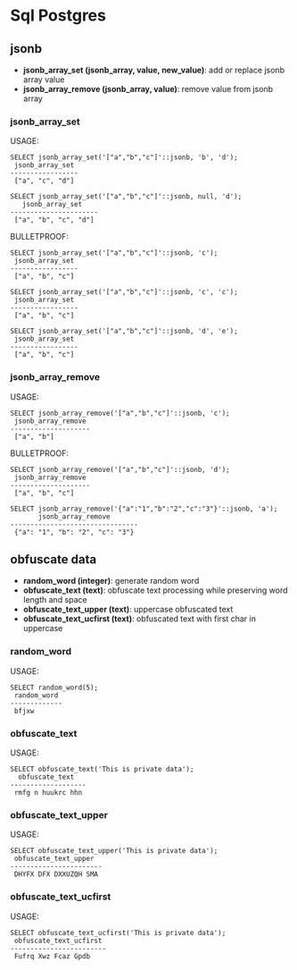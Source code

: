 # Sql Postgres

## jsonb

* **jsonb_array_set (jsonb_array, value, new_value)**: add or replace jsonb array value
* **jsonb_array_remove (jsonb_array, value)**: remove value from jsonb array 

### jsonb_array_set 
USAGE:

```
SELECT jsonb_array_set('["a","b","c"]'::jsonb, 'b', 'd');
 jsonb_array_set 
-----------------
 ["a", "c", "d"]

SELECT jsonb_array_set('["a","b","c"]'::jsonb, null, 'd');
   jsonb_array_set    
----------------------
 ["a", "b", "c", "d"]
```

BULLETPROOF:

```
SELECT jsonb_array_set('["a","b","c"]'::jsonb, 'c');
 jsonb_array_set 
-----------------
 ["a", "b", "c"]

SELECT jsonb_array_set('["a","b","c"]'::jsonb, 'c', 'c');
 jsonb_array_set 
-----------------
 ["a", "b", "c"]

SELECT jsonb_array_set('["a","b","c"]'::jsonb, 'd', 'e');
 jsonb_array_set 
-----------------
 ["a", "b", "c"]
```

### jsonb_array_remove
USAGE:

```
SELECT jsonb_array_remove('["a","b","c"]'::jsonb, 'c');
 jsonb_array_remove 
--------------------
 ["a", "b"]
```

BULLETPROOF:

```
SELECT jsonb_array_remove('["a","b","c"]'::jsonb, 'd');
 jsonb_array_remove 
--------------------
 ["a", "b", "c"]

SELECT jsonb_array_remove('{"a":"1","b":"2","c":"3"}'::jsonb, 'a');
       jsonb_array_remove       
--------------------------------
 {"a": "1", "b": "2", "c": "3"}
```

## obfuscate data

* **random_word (integer)**: generate random word
* **obfuscate_text (text)**: obfuscate text processing while preserving word length and space
* **obfuscate_text_upper (text)**: uppercase obfuscated text
* **obfuscate_text_ucfirst (text)**: obfuscated text with first char in uppercase

### random_word
USAGE:

```
SELECT random_word(5);
 random_word 
-------------
 bfjxw
```

### obfuscate_text
USAGE:

```
SELECT obfuscate_text('This is private data');
  obfuscate_text   
-------------------
 rmfg n huukrc hhn
```

### obfuscate_text_upper
USAGE:

```
SELECT obfuscate_text_upper('This is private data');
 obfuscate_text_upper  
-----------------------
 DHYFX DFX DXXUZQH SMA
```

### obfuscate_text_ucfirst
USAGE:

```
SELECT obfuscate_text_ucfirst('This is private data');
 obfuscate_text_ucfirst 
------------------------
 Fufrq Xwz Fcaz Gpdb
```

